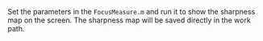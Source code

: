 Set the parameters in the `FocusMeasure.m` and run it to show the sharpness map on the screen. The sharpness map will be saved directly in the work path.